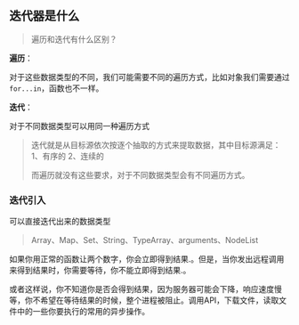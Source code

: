 ## 迭代器是什么

>遍历和迭代有什么区别？

**遍历**：

对于这些数据类型的不同，我们可能需要不同的遍历方式，比如对象我们需要通过 `for...in`，函数也不一样。

**迭代**：

对于不同数据类型可以用同一种遍历方式

>迭代就是从目标源依次按逐个抽取的方式来提取数据，其中目标源满足：1、有序的 2、连续的 
>
>而遍历就没有这些要求，对于不同数据类型会有不同遍历方式。

### 迭代引入

可以直接迭代出来的数据类型

>Array、Map、Set、String、TypeArray、arguments、NodeList





如果你用正常的函数让两个数字，你会立即得到结果.。但是，当你发出远程调用来得到结果时，你需要等待，你不能立即得到结果.。

或者这样说，你不知道你是否会得到结果，因为服务器可能会下降，响应速度慢等，你不希望在等待结果的时候，整个进程被阻止。调用API，下载文件，读取文件中的一些你要执行的常用的异步操作。